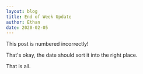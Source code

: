 ```yaml
---
layout: blog
title: End of Week Update
author: Ethan
date: 2020-02-05
---
```

This post is numbered incorrectly!

That's okay, the date should sort it into the right place.

That is all.